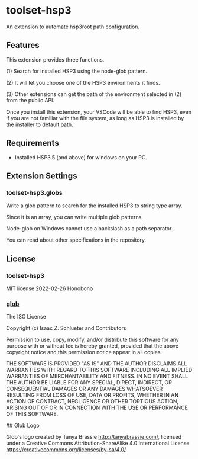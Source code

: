 # toolset-hsp3

An extension to automate hsp3root path configuration.

## Features

This extension provides three functions.

(1) Search for installed HSP3 using the node-glob pattern.

(2) It will let you choose one of the HSP3 environments it finds.

(3) Other extensions can get the path of the environment selected in (2) from the public API.

Once you install this extension, your VSCode will be able to find HSP3, even if you are not familiar with the file system, as long as HSP3 is installed by the installer to default path.


## Requirements

* Installed HSP3.5 (and above) for windows on your PC.

## Extension Settings

### toolset-hsp3.globs

Write a glob pattern to search for the installed HSP3 to string type array.

Since it is an array, you can write multiple glob patterns.

Node-glob on Windows cannot use a backslash as a path separator.

You can read about other specifications in the repository.

## License

### toolset-hsp3

MIT license 2022-02-26 Honobono

### [glob](https://github.com/isaacs/node-glob)

The ISC License

Copyright (c) Isaac Z. Schlueter and Contributors

Permission to use, copy, modify, and/or distribute this software for any
purpose with or without fee is hereby granted, provided that the above
copyright notice and this permission notice appear in all copies.

THE SOFTWARE IS PROVIDED "AS IS" AND THE AUTHOR DISCLAIMS ALL WARRANTIES
WITH REGARD TO THIS SOFTWARE INCLUDING ALL IMPLIED WARRANTIES OF
MERCHANTABILITY AND FITNESS. IN NO EVENT SHALL THE AUTHOR BE LIABLE FOR
ANY SPECIAL, DIRECT, INDIRECT, OR CONSEQUENTIAL DAMAGES OR ANY DAMAGES
WHATSOEVER RESULTING FROM LOSS OF USE, DATA OR PROFITS, WHETHER IN AN
ACTION OF CONTRACT, NEGLIGENCE OR OTHER TORTIOUS ACTION, ARISING OUT OF OR
IN CONNECTION WITH THE USE OR PERFORMANCE OF THIS SOFTWARE.

\#\# Glob Logo

Glob's logo created by Tanya Brassie <http://tanyabrassie.com/>, licensed
under a Creative Commons Attribution-ShareAlike 4.0 International License
https://creativecommons.org/licenses/by-sa/4.0/
